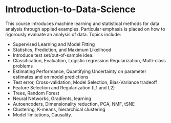 # Introduction-to-Data-Science
This course introduces machine learning and statistical methods for data analysis through applied examples.
Particular emphasis is placed on how to rigorously evaluate an analysis of data. Topics include:
* Supervised Learning and Model Fitting
* Statistics, Prediction, and Maximum Likelihood
* Introduce test set/out-of-sample idea.
* Classification, Evaluation, Logistic regression Regularization, Multi-class problems
* Estimating Performance, Quantifying Uncertainty on parameter estimates and on model
predictions
* Test error, Cross-validation, Model Selection, Bias-Variance tradeoff
* Feature Selection and Regularization (L1 and L2)
* Trees, Random Forest
* Neural Networks, Gradients, learning
* Autoencoders, Dimensionality reduction, PCA, NMF, tSNE
* Clustering, K-means, hierarchical clustering
* Model limitations, Causality. 
